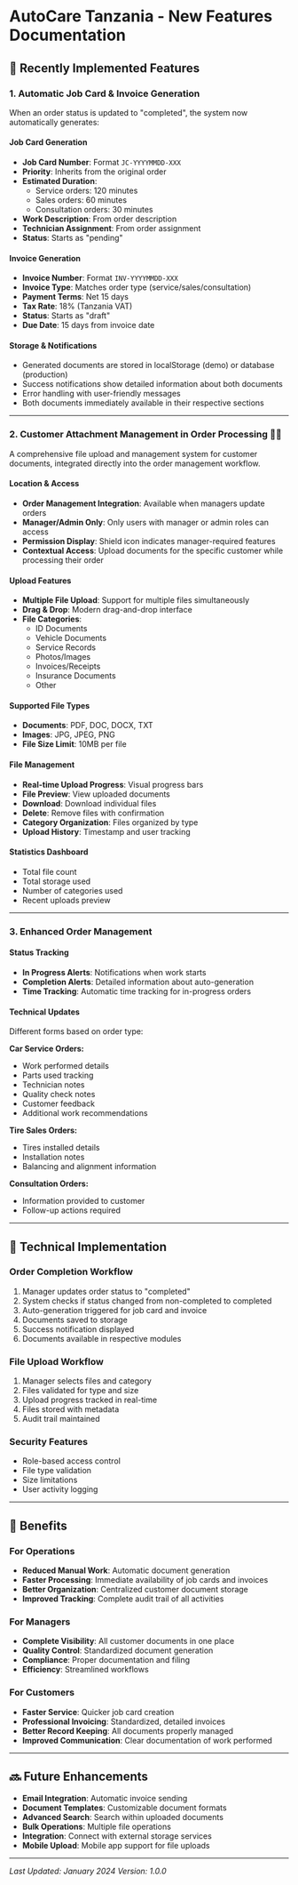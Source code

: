 # AutoCare Tanzania - New Features Documentation

## 🚀 Recently Implemented Features

### 1. **Automatic Job Card & Invoice Generation**

When an order status is updated to "completed", the system now automatically generates:

#### **Job Card Generation**
- **Job Card Number**: Format `JC-YYYYMMDD-XXX`
- **Priority**: Inherits from the original order
- **Estimated Duration**: 
  - Service orders: 120 minutes
  - Sales orders: 60 minutes
  - Consultation orders: 30 minutes
- **Work Description**: From order description
- **Technician Assignment**: From order assignment
- **Status**: Starts as "pending"

#### **Invoice Generation**
- **Invoice Number**: Format `INV-YYYYMMDD-XXX`
- **Invoice Type**: Matches order type (service/sales/consultation)
- **Payment Terms**: Net 15 days
- **Tax Rate**: 18% (Tanzania VAT)
- **Status**: Starts as "draft"
- **Due Date**: 15 days from invoice date

#### **Storage & Notifications**
- Generated documents are stored in localStorage (demo) or database (production)
- Success notifications show detailed information about both documents
- Error handling with user-friendly messages
- Both documents immediately available in their respective sections

---

### 2. **Customer Attachment Management in Order Processing** 👨‍💼

A comprehensive file upload and management system for customer documents, integrated directly into the order management workflow.

#### **Location & Access**
- **Order Management Integration**: Available when managers update orders
- **Manager/Admin Only**: Only users with manager or admin roles can access
- **Permission Display**: Shield icon indicates manager-required features
- **Contextual Access**: Upload documents for the specific customer while processing their order

#### **Upload Features**
- **Multiple File Upload**: Support for multiple files simultaneously
- **Drag & Drop**: Modern drag-and-drop interface
- **File Categories**:
  - ID Documents
  - Vehicle Documents
  - Service Records
  - Photos/Images
  - Invoices/Receipts
  - Insurance Documents
  - Other

#### **Supported File Types**
- **Documents**: PDF, DOC, DOCX, TXT
- **Images**: JPG, JPEG, PNG
- **File Size Limit**: 10MB per file

#### **File Management**
- **Real-time Upload Progress**: Visual progress bars
- **File Preview**: View uploaded documents
- **Download**: Download individual files
- **Delete**: Remove files with confirmation
- **Category Organization**: Files organized by type
- **Upload History**: Timestamp and user tracking

#### **Statistics Dashboard**
- Total file count
- Total storage used
- Number of categories used
- Recent uploads preview

---

### 3. **Enhanced Order Management**

#### **Status Tracking**
- **In Progress Alerts**: Notifications when work starts
- **Completion Alerts**: Detailed information about auto-generation
- **Time Tracking**: Automatic time tracking for in-progress orders

#### **Technical Updates**
Different forms based on order type:

**Car Service Orders:**
- Work performed details
- Parts used tracking
- Technician notes
- Quality check notes
- Customer feedback
- Additional work recommendations

**Tire Sales Orders:**
- Tires installed details
- Installation notes
- Balancing and alignment information

**Consultation Orders:**
- Information provided to customer
- Follow-up actions required

---

## 🔧 Technical Implementation

### **Order Completion Workflow**
1. Manager updates order status to "completed"
2. System checks if status changed from non-completed to completed
3. Auto-generation triggered for job card and invoice
4. Documents saved to storage
5. Success notification displayed
6. Documents available in respective modules

### **File Upload Workflow**
1. Manager selects files and category
2. Files validated for type and size
3. Upload progress tracked in real-time
4. Files stored with metadata
5. Audit trail maintained

### **Security Features**
- Role-based access control
- File type validation
- Size limitations
- User activity logging

---

## 🎯 Benefits

### **For Operations**
- **Reduced Manual Work**: Automatic document generation
- **Faster Processing**: Immediate availability of job cards and invoices
- **Better Organization**: Centralized customer document storage
- **Improved Tracking**: Complete audit trail of all activities

### **For Managers**
- **Complete Visibility**: All customer documents in one place
- **Quality Control**: Standardized document generation
- **Compliance**: Proper documentation and filing
- **Efficiency**: Streamlined workflows

### **For Customers**
- **Faster Service**: Quicker job card creation
- **Professional Invoicing**: Standardized, detailed invoices
- **Better Record Keeping**: All documents properly managed
- **Improved Communication**: Clear documentation of work performed

---

## 🔜 Future Enhancements

- **Email Integration**: Automatic invoice sending
- **Document Templates**: Customizable document formats
- **Advanced Search**: Search within uploaded documents
- **Bulk Operations**: Multiple file operations
- **Integration**: Connect with external storage services
- **Mobile Upload**: Mobile app support for file uploads

---

*Last Updated: January 2024*
*Version: 1.0.0*
